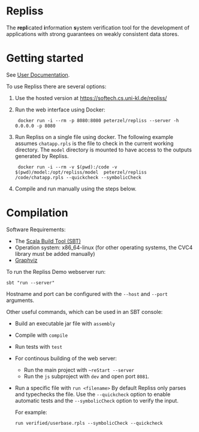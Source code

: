 # Repliss

The **repl**icated **i**nformation **s**ystem verification tool for the development of applications with *s*trong guarantees on weakly consistent data stores.

# Getting started

See [User Documentation](./documentation/doc.md). 

To use Repliss there are several options:

1. Use the hosted version at https://softech.cs.uni-kl.de/repliss/
2. Run the web interface using Docker:

        docker run -i --rm -p 8080:8080 peterzel/repliss --server -h 0.0.0.0 -p 8080 
    
3. Run Repliss on a single file using docker.
    The following example assumes `chatapp.rpls` is the file to check in the current working directory.
    The `model` directory is mounted to have access to the outputs generated by Repliss.

        docker run -i --rm -v $(pwd):/code -v $(pwd)/model:/opt/repliss/model  peterzel/repliss /code/chatapp.rpls --quickcheck --symbolicCheck
           
4. Compile and run manually using the steps below.



# Compilation

Software Requirements:

- The [Scala Build Tool (SBT)](http://www.scala-sbt.org/)
- Operation system: x86_64-linux (for other operating systems, the CVC4 library must be added manually)
- [Graphviz](https://www.graphviz.org/) 


    
To run the Repliss Demo webserver run:

    sbt "run --server"
    
Hostname and port can be configured with the `--host` and `--port` arguments.   
    

Other useful commands, which can be used in an SBT console:
    
    
  - Build an executable jar file with `assembly`
  - Compile with `compile`
  - Run tests with `test`
  - For continous building of the web server:
       - Run the main project with `~reStart --server`
       - Run the `js` subproject with `dev` and open port `8081`.
  - Run a specific file with `run <filename>`
    By default Repliss only parses and typechecks the file. 
    Use the `--quickcheck` option to enable automatic tests and the `--symbolicCheck` option to verify the input.
  
      For example:
        
        run verified/userbase.rpls --symbolicCheck --quickcheck    

